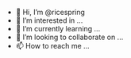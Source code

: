 - 👋 Hi, I’m @ricespring
- 👀 I’m interested in ...
- 🌱 I’m currently learning ...
- 💞️ I’m looking to collaborate on ...
- 📫 How to reach me ...

<!---
ricespring/ricespring is a ✨ special ✨ repository because its `README.md` (this file) appears on your GitHub profile.
You can click the Preview link to take a look at your changes.
--->
